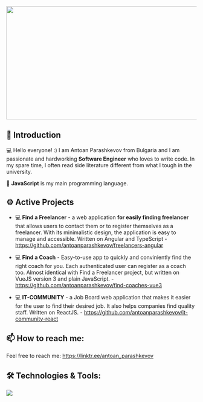 <div align="center">
  <img src="https://media.giphy.com/media/dWesBcTLavkZuG35MI/giphy.gif" width="600" height="300"/>
</div>

## 👋 Introduction
💻 Hello everyone! :) I am Antoan Parashkevov from Bulgaria and I am passionate and hardworking <strong>Software Engineer</strong> who loves to write code. In my spare time, I often read side literature different from what I tough in the university.

🧠 <strong>JavaScript</strong> is my main programming language.

## ⚙️ Active Projects

- 💻 <strong>Find a Freelancer</strong> - a web application <strong>for easily finding freelancer</strong> that allows users to contact them or to register themselves as a freelancer. With its minimalistic design, the application is easy to manage and accessible. Written on Angular and TypeScript - https://github.com/antoanparashkevov/freelancers-angular

- 💻 <strong>Find a Coach</strong> - Easy-to-use app to quickly and conviniently find the right coach for you. Each authenticated user can register as a coach too. Almost identical with Find a Freelancer project, but written on VueJS version 3 and plain JavaScript. - https://github.com/antoanparashkevov/find-coaches-vue3

- 💻 <strong>IT-COMMUNITY</strong> - a Job Board web application that makes it easier for the user to find their desired job. It also helps companies find quality staff. Written on ReactJS. - https://github.com/antoanparashkevov/it-community-react

## 📫 How to reach me:
Feel free to reach me: https://linktr.ee/antoan_parashkevov

## 🛠️ Technologies & Tools:

<a href="https://skillicons.dev">
   <img src="https://skillicons.dev/icons?i=js,ts,css,html,figma,react,angular,vue,express,nodejs,mongodb,firebase,sass,git,linux&perline=5" />
</a>
